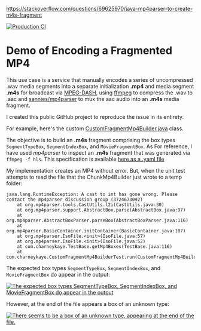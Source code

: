 https://stackoverflow.com/questions/69625970/java-mp4parser-to-create-m4s-fragment

[![Production CI](https://github.com/charneykaye/encode-fmp4-demo/actions/workflows/main.yml/badge.svg?branch=main)](https://github.com/charneykaye/encode-fmp4-demo/actions/workflows/main.yml)

# Demo of Encoding a Fragmented MP4

This use case is a service that manually encodes a series of uncompressed .wav media segments into a separate initialization **.mp4** and media segment **.m4s** for broadcast via [MPEG-DASH](https://en.wikipedia.org/wiki/Dynamic_Adaptive_Streaming_over_HTTP), using [ffmpeg](https://www.ffmpeg.org/) to compress the .wav to .aac
and [sannies/mp4parser](https://github.com/sannies/mp4parser) to mux the aac audio into an **.m4s** media fragment.

I created this public GitHub project to reproduce the issue in its entirety.

For example, here's the custom [CustomFragmentMp4Builder.java](src/main/java/com/charneykaye/CustomFragmentMp4Builder.java) class.

The objective is to build an **.m4s** fragment comprising the box types `SegmentTypeBox`, `SegmentIndexBox`, and `MovieFragmentBox`. As For reference, I have used *mp4parser* to inspect an **.m4s** fragment that was generated via `ffmpeg -f hls`. This specification is available [here as a .yaml file](src/test/resources/test5-128k-151304042-ffmpeg.yaml)

My implementation creates an MP4 without error. But, when the unit test attempts to read the file that the ChunkMp4Builder just wrote to a temp folder:

```
java.lang.RuntimeException: A cast to int has gone wrong. Please contact the mp4parser discussion group (3724673092)
	at org.mp4parser.tools.CastUtils.l2i(CastUtils.java:30)
	at org.mp4parser.support.AbstractBox.parse(AbstractBox.java:97)
	at org.mp4parser.AbstractBoxParser.parseBox(AbstractBoxParser.java:116)
	at org.mp4parser.BasicContainer.initContainer(BasicContainer.java:107)
	at org.mp4parser.IsoFile.<init>(IsoFile.java:57)
	at org.mp4parser.IsoFile.<init>(IsoFile.java:52)
	at com.charneykaye.TestBase.getMp4Boxes(TestBase.java:116)
	at com.charneykaye.CustomFragmentMp4BuilderTest.run(CustomFragmentMp4BuilderTest.java:78)
```

The expected box types `SegmentTypeBox`, `SegmentIndexBox`, and `MovieFragmentBox` do appear in the output:

[![The expected box types `SegmentTypeBox`, `SegmentIndexBox`, and `MovieFragmentBox` do appear in the output][2]][2]

However, at the end of the file appears a box of an unknown type:

[![There seems to be a box of an unknown type, appearing at the end of the file.][3]][3]




[2]: https://i.stack.imgur.com/aAmyt.png
[3]: https://i.stack.imgur.com/pHJeJ.png